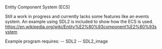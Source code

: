 Entity Component System (ECS)

Still a work in progress and currently lacks some features like an events system. An example using SDL2 is included to show how the ECS is used.
https://en.wikipedia.org/wiki/Entity%E2%80%93component%E2%80%93system

Example program requires:
-- SDL2
-- SDL2_image